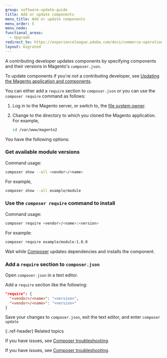 ```yaml
---
group: software-update-guide
title: Add or update components
menu_title: Add or update components
menu_order: 5
menu_node:
functional_areas:
  - Upgrade
redirect_to: https://experienceleague.adobe.com/docs/commerce-operations/upgrade-guide/developer/manage-modules.html
layout: migrated
---
```


A contributing developer updates components by specifying components and their versions in Magento's `composer.json`.

To update components if you're *not* a contributing developer, see [Updating the Magento application and components](https://experienceleague.adobe.com/docs/commerce-operations/upgrade-guide/overview.html).

You can either add a `require` section to `composer.json` or you can use the `composer require` command as follows:

1. Log in to the Magento server, or switch to, the [file system owner](https://glossary.magento.com/magento-file-system-owner).
1. Change to the directory to which you cloned the Magento application. For example,

   ```bash
   cd /var/www/magento2
   ```

You have the following options:

### Get available module versions

Command usage:

```bash
composer show --all <vendor>/<name>
```

For example,

```bash
composer show --all example/module
```

### Use the `composer require` command to install

Command usage:

```bash
composer require <vendor>/<name>:<version>
```

For example:

```bash
composer require example/module:1.0.0
```

Wait while [Composer](https://glossary.magento.com/composer) updates dependencies and installs the component.

### Add a `require` section to `composer.json`

Open `composer.json` in a text editor.

Add a `require` section like the following:

```json
"require": {
  "<vendor>/<name>": "<version>",
  "<vendor>/<name>": "<version>"
}
```

Save your changes to `composer.json`, exit the text editor, and enter `composer update`

{:.ref-header}
Related topics

If you have issues, see [Composer troubleshooting](https://getcomposer.org/doc/articles/troubleshooting.md).

<!-- ABBREVIATIONS -->

If you have issues, see [Composer troubleshooting](https://getcomposer.org/doc/articles/troubleshooting.md).
